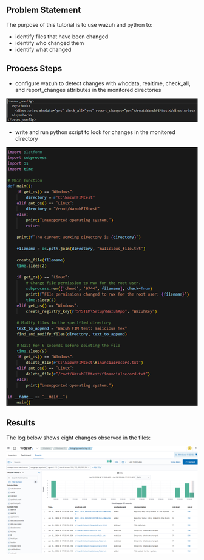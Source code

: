 ## Problem Statement

The purpose of this tutorial is to use wazuh and python to:

- identify files that have been changed
- identify who changed them
- identify what changed 

## Process Steps

- configure wazuh to detect changes with whodata, realtime, check_all, and report_changes attributes in the monitored directories

![fim](https://github.com/sarkyzab/cs_1/blob/main/assets/pic3.PNG)

- write and run python script to look for changes in the monitored directory 

![fim](https://github.com/sarkyzab/cs_1/blob/main/assets/pic4.PNG)

## Results
The log below shows eight changes observed in the files:

![fim](https://github.com/sarkyzab/cs_1/blob/main/assets/pic5.png)